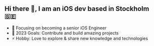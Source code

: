 ## Hi there 👋, I am an iOS dev based in Stockholm 🇸🇪

- 🔭 Focusing on becoming a senior iOS Engineer
- 🥅 2023 Goals: Contribute and build amazing projects
- ⚡ Hobby: Love to explore & share new knowledge and technologies
